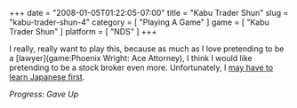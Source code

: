 +++
date = "2008-01-05T01:22:05-07:00"
title = "Kabu Trader Shun"
slug = "kabu-trader-shun-4"
category = [ "Playing A Game" ]
game = [ "Kabu Trader Shun" ]
platform = [ "NDS" ]
+++

I really, really want to play this, because as much as I love pretending to be a [lawyer](game:Phoenix Wright: Ace Attorney), I think I would like pretending to be a stock broker even more.  Unfortunately, I <a href="http://www.capcom.com/BBS/showpost.php?p=353314&postcount=6">may have to learn Japanese first</a>.

<i>Progress: Gave Up</i>